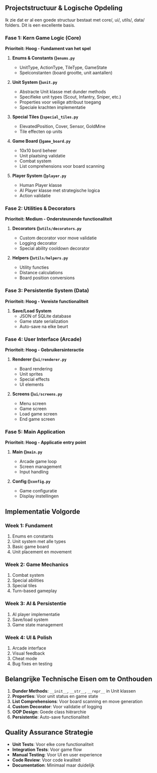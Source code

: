 ## **Projectstructuur & Logische Opdeling**
Ik zie dat er al een goede structuur bestaat met core/, ui/, utils/, data/ folders. Dit is een excellente basis.
### **Fase 1: Kern Game Logic (Core)**
**Prioriteit: Hoog - Fundament van het spel**
1. **Enums & Constants ()`enums.py`**
    - UnitType, ActionType, TileType, GameState
    - Spelconstanten (board grootte, unit aantallen)

2. **Unit System ()`unit.py`**
    - Abstracte Unit klasse met dunder methods
    - Specifieke unit types (Scout, Infantry, Sniper, etc.)
    - Properties voor veilige attribuut toegang
    - Speciale krachten implementatie

3. **Special Tiles ()`special_tiles.py`**
    - ElevatedPosition, Cover, Sensor, GoldMine
    - Tile effecten op units

4. **Game Board ()`game_board.py`**
    - 10x10 bord beheer
    - Unit plaatsing validatie
    - Combat system
    - List comprehensions voor board scanning

5. **Player System ()`player.py`**
    - Human Player klasse
    - AI Player klasse met strategische logica
    - Action validatie

### **Fase 2: Utilities & Decorators**
**Prioriteit: Medium - Ondersteunende functionaliteit**
1. **Decorators ()`utils/decorators.py`**
    - Custom decorator voor move validatie
    - Logging decorator
    - Special ability cooldown decorator

2. **Helpers ()`utils/helpers.py`**
    - Utility functies
    - Distance calculations
    - Board position conversions

### **Fase 3: Persistentie System (Data)**
**Prioriteit: Hoog - Vereiste functionaliteit**
1. **Save/Load System**
    - JSON of SQLite database
    - Game state serialization
    - Auto-save na elke beurt

### **Fase 4: User Interface (Arcade)**
**Prioriteit: Hoog - Gebruikersinteractie**
1. **Renderer ()`ui/renderer.py`**
    - Board rendering
    - Unit sprites
    - Special effects
    - UI elements

2. **Screens ()`ui/screens.py`**
    - Menu screen
    - Game screen
    - Load game screen
    - End game screen

### **Fase 5: Main Application**
**Prioriteit: Hoog - Applicatie entry point**
1. **Main ()`main.py`**
    - Arcade game loop
    - Screen management
    - Input handling

2. **Config ()`config.py`**
    - Game configuratie
    - Display instellingen

## **Implementatie Volgorde**
### **Week 1: Fundament**
1. Enums en constants
2. Unit system met alle types
3. Basic game board
4. Unit placement en movement

### **Week 2: Game Mechanics**
1. Combat system
2. Special abilities
3. Special tiles
4. Turn-based gameplay

### **Week 3: AI & Persistentie**
1. AI player implementatie
2. Save/load system
3. Game state management

### **Week 4: UI & Polish**
1. Arcade interface
2. Visual feedback
3. Cheat mode
4. Bug fixes en testing

## **Belangrijke Technische Eisen om te Onthouden**
1. **Dunder Methods**: `__init__`, `__str__`, `__repr__` in Unit klassen
2. **Properties**: Voor unit status en game state
3. **List Comprehensions**: Voor board scanning en move generation
4. **Custom Decorator**: Voor validatie of logging
5. **OOP Design**: Goede class hiërarchie
6. **Persistentie**: Auto-save functionaliteit

## **Quality Assurance Strategie**
- **Unit Tests**: Voor elke core functionaliteit
- **Integration Tests**: Voor game flow
- **Manual Testing**: Voor UI en user experience
- **Code Review**: Voor code kwaliteit
- **Documentation**: Minimaal maar duidelijk
